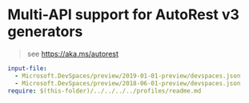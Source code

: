 # Multi-API support for AutoRest v3 generators

> see https://aka.ms/autorest

``` yaml $(enable-multi-api)
input-file:
  - Microsoft.DevSpaces/preview/2019-01-01-preview/devspaces.json
  - Microsoft.DevSpaces/preview/2018-06-01-preview/devspaces.json
require: $(this-folder)/../../../../profiles/readme.md
```
